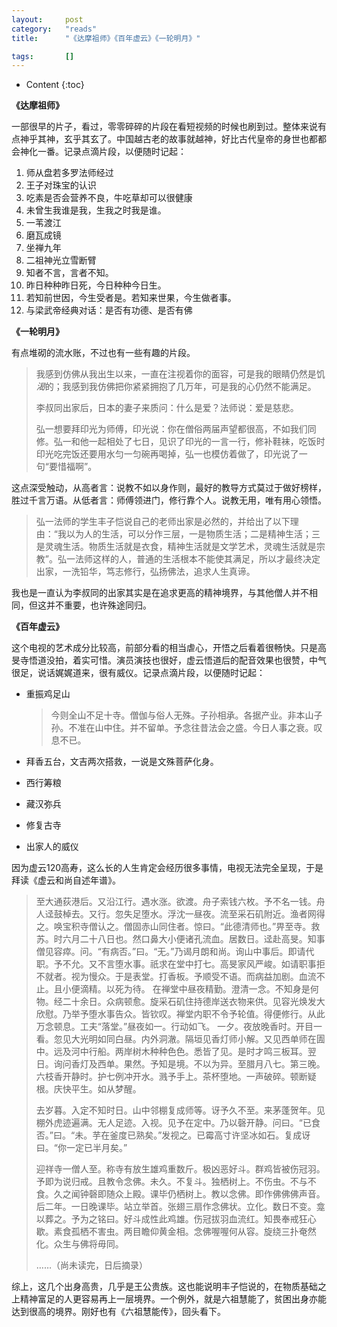 ```yaml
---
layout:		post
category:	"reads"
title:		"《达摩祖师》《百年虚云》《一轮明月》"

tags:		[]
---
```

- Content
{:toc}


**《达摩祖师》**

一部很早的片子，看过，零零碎碎的片段在看短视频的时候也刷到过。整体来说有点神乎其神，玄乎其玄了。中国越古老的故事就越神，好比古代皇帝的身世也都都会神化一番。记录点滴片段，以便随时记起：

1. 师从盘若多罗法师经过
2. 王子对珠宝的认识
3. 吃素是否会营养不良，牛吃草却可以很健康
4. 未曾生我谁是我，生我之时我是谁。
5. 一苇渡江
6. 磨瓦成镜
7. 坐禅九年
8. 二祖神光立雪断臂
9. 知者不言，言者不知。
10. 昨日种种昨日死，今日种种今日生。
11. 若知前世因，今生受者是。若知来世果，今生做者事。
12. 与梁武帝经典对话：是否有功德、是否有佛



**《一轮明月》**

有点堆砌的流水账，不过也有一些有趣的片段。

> 我感到仿佛从我出生以来，一直在注视着你的面容，可是我的眼睛仍然是饥*渴*的；我感到我仿佛把你紧紧拥抱了几万年，可是我的心仍然不能满足。
>
> 李叔同出家后，日本的妻子来质问：什么是爱？法师说：爱是慈悲。
>
> 弘一想要拜印光为师傅，印光说：你在僧俗两届声望都很高，不如我们同修。弘一和他一起相处了七日，见识了印光的一言一行，修补鞋袜，吃饭时印光吃完饭还要用水匀一匀碗再喝掉，弘一也模仿着做了，印光说了一句“要惜福啊”。

这点深受触动，从高者言：说教不如以身作则，最好的教导方式莫过于做好榜样，胜过千言万语。从低者言：师傅领进门，修行靠个人。说教无用，唯有用心领悟。

> 弘一法师的学生丰子恺说自己的老师出家是必然的，并给出了以下理由：“我以为人的生活，可以分作三层，一是物质生活；二是精神生活；三是灵魂生活。物质生活就是衣食，精神生活就是文学艺术，灵魂生活就是宗教”。弘一法师这样的人，普通的生活根本不能使其满足，所以才最终决定出家，一洗铅华，笃志修行，弘扬佛法，追求人生真谛。

我也是一直认为李叔同的出家其实是在追求更高的精神境界，与其他僧人并不相同，但这并不重要，也许殊途同归。



**《百年虚云》**

这个电视的艺术成分比较高，前部分看的相当虐心，开悟之后看着很畅快。只是高旻寺悟道没拍，着实可惜。演员演技也很好，虚云悟道后的配音效果也很赞，中气很足，说话娓娓道来，很有威仪。记录点滴片段，以便随时记起：

- 重振鸡足山

  > 今则全山不足十寺。僧伽与俗人无殊。子孙相承。各据产业。非本山子孙。不准在山中住。并不留单。予念往昔法会之盛。今日人事之衰。叹息不已。

- 拜香五台，文吉两次搭救，一说是文殊菩萨化身。

- 西行筹粮

- 藏汉弥兵

- 修复古寺

- 出家人的威仪



因为虚云120高寿，这么长的人生肯定会经历很多事情，电视无法完全呈现，于是拜读《虚云和尚自述年谱》。

> 至大通荻港后。又沿江行。遇水涨。欲渡。舟子索钱六枚。予不名一钱。舟人迳鼓棹去。又行。忽失足堕水。浮沈一昼夜。流至采石矶附近。渔者网得之。唤宝积寺僧认之。僧固赤山同住者。惊曰。“此德清师也。”畀至寺。救苏。时六月二十八日也。然口鼻大小便诸孔流血。居数日。迳赴高旻。知事僧见容瘁。问。“有病否。”曰。“无。”乃谒月朗和尚。询山中事后。即请代职。予不允。又不言堕水事。祇求在堂中打七。高旻家风严峻。如请职事拒不就者。视为慢众。于是表堂。打香板。予顺受不语。而病益加剧。血流不止。且小便滴精。以死为待。
> 在禅堂中昼夜精勤。澄清一念。不知身是何物。经二十余日。众病顿愈。旋采石矶住持德岸送衣物来供。见容光焕发大欣慰。乃举予堕水事告众。皆钦叹。禅堂内职不令予轮值。得便修行。从此万念顿息。工夫“落堂。”昼夜如一。行动如飞。
> 一夕。夜放晚香时。开目一看。忽见大光明如同白昼。内外洞澈。隔垣见香灯师小解。又见西单师在圊中。远及河中行船。两岸树木种种色色。悉皆了见。是时才鸣三板耳。翌日。询问香灯及西单。果然。予知是境。不以为异。至腊月八七。第三晚。六枝香开静时。护七例冲开水。溅予手上。茶杯堕地。一声破碎。顿断疑根。庆快平生。如从梦醒。
>
> 去岁暮。入定不知时日。山中邻棚复成师等。讶予久不至。来茅蓬贺年。见棚外虎迹遍满。无人足迹。入视。见予在定中。乃以磬开静。问曰。“已食否。”曰。“未。芋在釜度已熟矣。”发视之。已霉高寸许坚冰如石。复成讶曰。“你一定已半月矣。”
>
> 迎祥寺一僧人至。称寺有放生雄鸡重数斤。极凶恶好斗。群鸡皆被伤冠羽。予即为说归戒。且教令念佛。未久。不复斗。独栖树上。不伤虫。不与不食。久之闻钟磬即随众上殿。课毕仍栖树上。教以念佛。即作佛佛佛声音。后二年。一日晚课毕。站立举首。张翅三扇作念佛状。立化。数日不变。龛以葬之。予为之铭曰。好斗成性此鸡雄。伤冠拔羽血流红。知畏奉戒狂心歇。素食孤栖不害虫。两目瞻仰黄金相。念佛喔喔何从容。旋绕三扑奄然化。众生与佛将毋同。
>
> ……（尚未读完，日后摘录）



综上，这几个出身高贵，几乎是王公贵族。这也能说明丰子恺说的，在物质基础之上精神富足的人更容易再上一层境界。一个例外，就是六祖慧能了，贫困出身亦能达到很高的境界。刚好也有《六祖慧能传》，回头看下。
